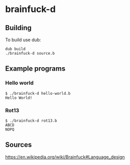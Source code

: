 # brainfuck-d

## Building

To build use dub:
```
dub build
./brainfuck-d source.b
```

## Example programs

### Hello world

```
$ ./brainfuck-d hello-world.b
Hello World!
```

### Rot13

```
$ ./brainfuck-d rot13.b
ABCD
NOPQ
```

## Sources

https://en.wikipedia.org/wiki/Brainfuck#Language_design
